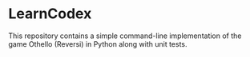 # LearnCodex

This repository contains a simple command-line implementation of the game Othello (Reversi) in Python along with unit tests.